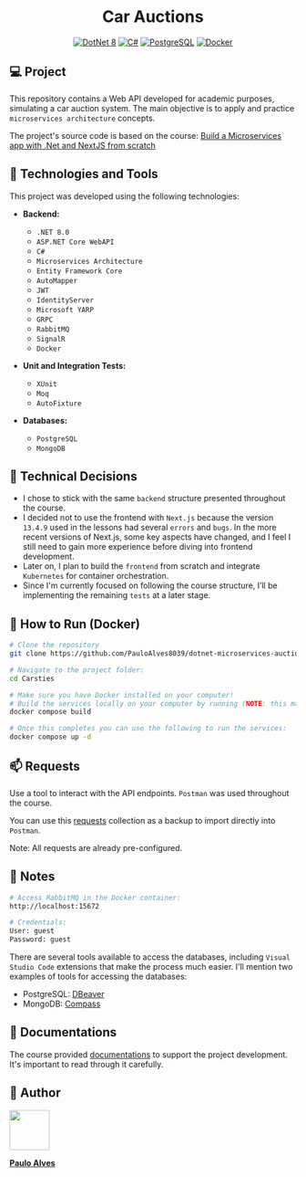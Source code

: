 <h1 align="center">Car Auctions</h1>

<p align="center">
  <a href="https://learn.microsoft.com/pt-br/dotnet/"><img alt="DotNet 8" src="https://img.shields.io/badge/.NET-5C2D91?logo=.net&logoColor=white&style=for-the-badge" /></a>
  <a href="https://learn.microsoft.com/pt-br/dotnet/csharp/programming-guide/"><img alt="C#" src="https://img.shields.io/badge/C%23-239120?logo=c-sharp&logoColor=white&style=for-the-badge" /></a>
  <a href="https://www.postgresql.org/"><img alt="PostgreSQL" src="https://img.shields.io/badge/postgres-%23316192.svg?style=for-the-badge&logo=postgresql&logoColor=white" /></a>
  <a href="https://www.docker.com/"><img alt="Docker" src="https://img.shields.io/badge/docker-%230db7ed.svg?style=for-the-badge&logo=docker&logoColor=white" /></a>
</p>

## 💻 Project

This repository contains a Web API developed for academic purposes, simulating a car auction system. The main objective is to apply and practice `microservices architecture` concepts. 

The project's source code is based on the course: [Build a Microservices app with .Net and NextJS from scratch](https://www.udemy.com/course/build-a-microservices-app-with-dotnet-and-nextjs-from-scratch/?couponCode=ST14MT150425G3) 

## 🚀 Technologies and Tools

This project was developed using the following technologies:

- **Backend:**  
  - `.NET 8.0`
  - `ASP.NET Core WebAPI`
  - `C#`
  - `Microservices Architecture`
  - `Entity Framework Core`
  - `AutoMapper`
  - `JWT`
  - `IdentityServer`
  - `Microsoft YARP`
  - `GRPC`
  - `RabbitMQ`
  - `SignalR`
  - `Docker`

- **Unit and Integration Tests:** 
  - `XUnit`
  - `Moq`
  - `AutoFixture`

- **Databases:** 
  - `PostgreSQL`
  - `MongoDB`

## 📌 Technical Decisions

- I chose to stick with the same `backend` structure presented throughout the course.
- I decided not to use the frontend with `Next.js` because the version `13.4.9` used in the lessons had several `errors` and `bugs`. In the more recent versions of Next.js, some key aspects have changed, and I feel I still need to gain more experience before diving into frontend development.
- Later on, I plan to build the `frontend` from scratch and integrate `Kubernetes` for container orchestration.
- Since I'm currently focused on following the course structure, I’ll be implementing the remaining `tests` at a later stage.

## 💾 How to Run (Docker)

```bash
# Clone the repository
git clone https://github.com/PauloAlves8039/dotnet-microservices-auctions.git

# Navigate to the project folder:
cd Carsties

# Make sure you have Docker installed on your computer!
# Build the services locally on your computer by running (NOTE: this may take several minutes to complete):
docker compose build

# Once this completes you can use the following to run the services:
docker compose up -d
```
## 📫 Requests

Use a tool to interact with the API endpoints. `Postman` was used throughout the course.

You can use this [requests](https://github.com/PauloAlves8039/dotnet-microservices-auctions/tree/master/Resources/Requests/Postman) collection as a backup to import directly into `Postman`.

Note: All requests are already pre-configured.

## 📘 Notes
```bash
# Access RabbitMQ in the Docker container:
http://localhost:15672

# Credentials:
User: guest
Password: guest 
```

There are several tools available to access the databases, including `Visual Studio Code` extensions that make the process much easier. I'll mention two examples of tools for accessing the databases:

- PostgreSQL: [DBeaver](https://dbeaver.io/download/)
- MongoDB: [Compass](https://www.mongodb.com/try/download/compass)

## 📗 Documentations

The course provided [documentations](https://github.com/PauloAlves8039/dotnet-microservices-auctions/tree/master/Resources/Documentations) to support the project development. It's important to read through it carefully.

## 👤 Author

<a href="https://github.com/PauloAlves8039">
  <img src="https://avatars.githubusercontent.com/u/57012714?v=4" width=70 />
</a>

**[Paulo Alves](https://github.com/PauloAlves8039)**
